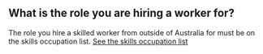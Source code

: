## What is the role you are hiring a worker for?

The role you hire a skilled worker from outside of Australia for must be on the skills occupation list. [See the skills occupation list](#)

